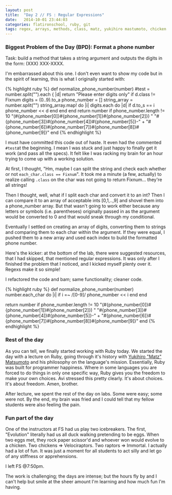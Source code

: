 ```yaml
---
layout: post
title:  "Day 2 // FS : Regular Expressions"
date:   2014-10-01 23:44:03
categories: flatironschool, ruby, git
tags: regex, arrays, methods, class, matz, yukihiro mastumoto, chicken or egg
---
```

### Biggest Problem of the Day (BPD): Format a phone number

Task: build a method that takes a string argument and outputs the digits in the form: (XXX) XXX-XXXX.

I'm embarrassed about this one. I don't even want to show my code but in the spirit of learning, this is what I originally started with:

{% highlight ruby %}
def normalize_phone_number(number)
  #test = number.split("").each { |d| return "Please enter digits only" if d.class != Fixnum 
  digits = (0..9).to_a
  phone_number = []
  string_array = number.split("")
  string_array.map! do |i|
  	digits.each do |d|
  		if d.to_s == i
  			phone_number << d
  		end
  	end
  end
  return number if phone_number.length != 10
  "(#{phone_number[0]}#{phone_number[1]}#{phone_number[2]}) " 
  "#{phone_number[3]}#{phone_number[4]}#{phone_number[5]}-" +
  "#{phone_number[6]}#{phone_number[7]}#{phone_number[8]}#{phone_number[9]}"
end
{% endhighlight %}

I must have committed this code out of haste. It even had the commented `#test`at the beginning. I mean I was stuck and just happy to finally get it work (and pass all the specs). It felt like I was racking my brain for an hour trying to come up with a working solution. 

At first, I thought, "Hm, maybe I can split the string and check each whether or not `each_char.class == Fixnum`". It took me a minute (a few, actually) to realize calling `.class` on the char was not going to return Fixnum... they're all strings!

Then I thought, well, what if I split each char and convert it to an int? Then I can compare it to an array of acceptable ints [0,1,..,9] and shovel them into a phone_number array. But that wasn't going to work either because any letters or symbols (i.e. parentheses) originally passed in as the argument would be converted to 0 and that would sneak through my conditional.

Eventually I settled on creating an array of digits, converting them to strings and comparing them to each char within the argument. If they were equal, I pushed them to a new array and used each index to build the formatted phone number.

Here's the kicker: at the bottom of the lab, there were suggested resources, that I had skipped, that mentioned regular expressions. It was only after I finished the problem that I noticed, and I kicked myself plenty over it. Regexs make it so simple!

I refactored the code and bam; same functionality; cleaner code.

{% highlight ruby %}
def normalize_phone_number(number)
  number.each_char do |i|
    if i =~ /[0-9]/
    	phone_number << i
    end
  end

  return number if phone_number.length != 10
  "(#{phone_number[0]}#{phone_number[1]}#{phone_number[2]}) " 
  "#{phone_number[3]}#{phone_number[4]}#{phone_number[5]}-" +
  "#{phone_number[6]}#{phone_number[7]}#{phone_number[8]}#{phone_number[9]}"
end
{% endhighlight %}

### Rest of the day
As you can tell, we finally started working with Ruby today. We started the day with a lecture on Ruby, going through it's history with [Yukihiro "Matz" Matsumoto](http://en.wikipedia.org/wiki/Yukihiro_Matsumoto) and his philosophy on the language's mission. Essentially, Ruby was built for programmer happiness. Where in some languages you are forced to do things in only one specific way, Ruby gives you the freedom to make your own choices. Avi stressed this pretty clearly. It's about choices. It's about freedom. Amen, brother.

After lecture, we spent the rest of the day on labs. Some were easy; some were not. By the end, my brain was fried and I could tell that my fellow students were also feeling the pain.

### Fun part of the day
One of the instructors at FS had us play two icebreakers. The first, "Evolution" literally had us all duck walking pretending to be eggs. When two eggs met, they rock paper scissor'd and whoever won would evolve to a chicken. Two chickens => Velociraptors. Two raptors => Immortal. I actually had a lot of fun. It was just a moment for all students to act silly and let go of any stiffness or apprehensions. 

I left FS @7:50pm.

The work is challenging; the days are intense; but the hours fly by and I can't help but smile at the sheer amount I'm learning and how much fun I'm having.